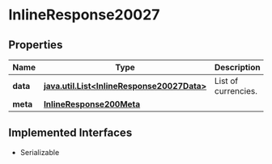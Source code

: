

# InlineResponse20027


## Properties

Name | Type | Description | Notes
------------ | ------------- | ------------- | -------------
**data** | [**java.util.List&lt;InlineResponse20027Data&gt;**](InlineResponse20027Data.md) | List of currencies. |  [optional]
**meta** | [**InlineResponse200Meta**](InlineResponse200Meta.md) |  |  [optional]


## Implemented Interfaces

* Serializable


